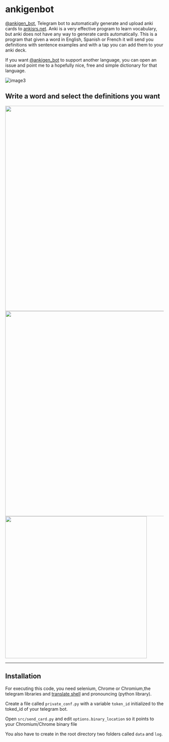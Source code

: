 # ankigenbot
[@ankigen_bot](https://t.me/ankigen_bot), Telegram bot to automatically generate and upload anki cards to [ankisrs.net](ankisrs.net). Anki is a very effective program to learn vocabulary, but anki does not have any way to generate cards automatically. This is a program that given a word in English, Spanish or French it will send you definitions with sentence examples and with a tap you can add them to your anki deck.

If you want [@ankigen_bot](https://t.me/ankigen_bot) to support another language, you can open an issue and point me to a hopefully nice, free and simple dictionary for that language.

![image3](https://github.com/damaru2/ankigenbot/blob/master/.assets/image3.png)

## Write a word and select the definitions you want
<img src="https://github.com/damaru2/ankigenbot/blob/master/.assets/image1.png" width="650">

<img src="https://github.com/damaru2/ankigenbot/blob/master/.assets/image2.png" width="650">

<img src="https://github.com/damaru2/ankigenbot/blob/master/.assets/image4.jpg" width="450">

---
## Installation
For executing this code, you need selenium, Chrome or Chromium,the telegram libraries and [translate shell](https://github.com/soimort/translate-shell/) and pronouncing (python library). 

Create a file called `private_conf.py` with a variable `token_id` initialized to the toked_id of your telegram bot.

Open `src/send_card.py` and edit `options.binary_location` so it points to your Chromium/Chrome binary file

You also have to create in the root directory two folders called `data` and `log`.
